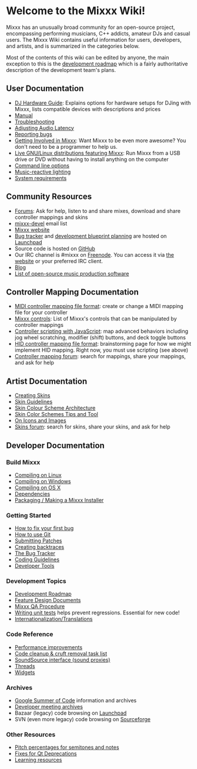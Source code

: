 # Welcome to the Mixxx Wiki\!

Mixxx has an unusually broad community for an open-source project,
encompassing performing musicians, C++ addicts, amateur DJs and casual
users. The Mixxx Wiki contains useful information for users, developers,
and artists, and is summarized in the categories below.

Most of the contents of this wiki can be edited by anyone, the main
exception to this is the [development roadmap](development%20roadmap)
which is a fairly authoritative description of the development team's
plans.

## User Documentation

  - [DJ Hardware Guide](Hardware%20compatibility): Explains options for
    hardware setups for DJing with Mixxx, lists compatible devices with
    descriptions and prices
  - [Manual](http://mixxx.org/manual/latest/)
  - [Troubleshooting](Troubleshooting)
  - [Adjusting Audio Latency](Adjusting%20Audio%20Latency)
  - [Reporting bugs](Reporting%20bugs)
  - [Getting Involved in Mixxx](Getting%20Involved): Want Mixxx to be
    even more awesome? You don't need to be a programmer to help us.
  - [Live GNU/Linux distributions featuring Mixxx](Portable%20Mixxx):
    Run Mixxx from a USB drive or DVD without having to install anything
    on the computer
  - [Command line options](Command%20line%20options)
  - [Music-reactive lighting](MIDI%20for%20light)
  - [System requirements](System%20requirements)

## Community Resources

  - [Forums](http://mixxx.org/forums): Ask for help, listen to and share
    mixes, download and share controller mappings and skins
  - [mixxx-devel](https://lists.sourceforge.net/lists/listinfo/mixxx-devel)
    email list
  - [Mixxx website](http://www.mixxx.org)
  - [Bug tracker](https://bugs.launchpad.net/mixxx/) and [development
    blueprint planning](https://blueprints.launchpad.net/mixxx) are
    hosted on [Launchpad](http://launchpad.net/mixxx/)
  - Source code is hosted on [GitHub](https://github.com/mixxxdj/mixxx)
  - Our IRC channel is \#mixxx on [Freenode](http://freenode.net/). You
    can access it via [the website](http://mixxx.org/irc/) or your
    preferred IRC client.
  - [Blog](http://mixxxblog.blogspot.com)
  - [List of open-source music production
    software](List%20of%20open-source%20music%20production%20software)

## Controller Mapping Documentation

  - [MIDI controller mapping file
    format](MIDI%20controller%20mapping%20file%20format): create or
    change a MIDI mapping file for your controller
  - [Mixxx controls](MixxxControls): List of Mixxx's controls that can
    be manipulated by controller mappings
  - [Controller scripting with JavaScript](midi_scripting): map advanced
    behaviors including jog wheel scratching, modifier (shift) buttons,
    and deck toggle buttons
  - [HID controller mapping file format](hid_mapping_format):
    brainstorming page for how we might implement HID mapping. Right
    now, you must use scripting (see above)
  - [Controller mapping
    forum](http://mixxx.org/forums/viewforum.php?f=7): search for
    mappings, share your mappings, and ask for help

## Artist Documentation

  - [Creating Skins](Creating%20Skins)
  - [Skin Guidelines](Skin%20Guidelines)
  - [Skin Colour Scheme
    Architecture](Skin%20Colour%20Scheme%20Architecture)
  - [Skin Color Schemes Tips and
    Tool](Skin%20Color%20Schemes%20Tips%20and%20Tool)
  - [On Icons and Images](On%20Icons%20and%20Images)
  - [Skins forum](http://mixxx.org/forums/viewforum.php?f=8): search for
    skins, share your skins, and ask for help

## Developer Documentation

### Build Mixxx

  - [Compiling on Linux](Compiling%20on%20Linux)
  - [Compiling on Windows](Compiling%20on%20Windows)
  - [Compiling on OS X](Compiling%20on%20OS%20X)
  - [Dependencies](Dependencies)
  - [Packaging / Making a Mixxx
    Installer](Packaging%20/%20Making%20a%20Mixxx%20Installer)

### Getting Started

  - [How to fix your first bug](Bugfix%20Workflow) 
  - [How to use Git](Using%20Git)
  - [Submitting Patches](using_git#creating_patches)
  - [Creating backtraces](Creating%20backtraces)
  - [The Bug Tracker](launchpad_bugs)
  - [Coding Guidelines](Coding%20Guidelines)
  - [Developer Tools](Developer%20Tools)

### Development Topics

  - [Development Roadmap](Development%20Roadmap)
  - [Feature Design Documents](feature_discussion)
  - [Mixxx QA Procedure](qa_procedure)
  - [Writing unit tests](unit_tests) helps prevent regressions.
    Essential for new code\!
  - [Internationalization/Translations](Internationalization)

### Code Reference

  - [Performance improvements](Performance%20improvements)
  - [Code cleanup & cruft removal task list](code_cleanup)
  - [SoundSource interface (sound
    proxies)](SoundSource%20interface%20\(sound%20proxies\))
  - [Threads](Threads)
  - [Widgets](Widgets)

### Archives

  - [Google Summer of Code](gsoc) information and archives
  - [Developer meeting archives](meetings%20archive)
  - Bazaar (legacy) code browsing on
    [Launchpad](https://code.launchpad.net/mixxx)
  - SVN (even more legacy) code browsing on
    [Sourceforge](http://mixxx.svn.sourceforge.net/viewvc/mixxx/)

### Other Resources

  - [Pitch percentages for semitones and
    notes](Pitch%20percentages%20for%20semitones%20and%20notes)
  - [Fixes for Qt Deprecations](Fixes%20for%20Qt%20Deprecations)
  - [Learning resources](Learning%20resources)
